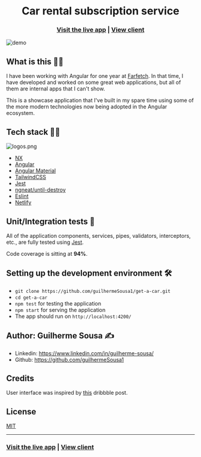 <h1 align="center">Car rental subscription service</h1>

<h3 align="center">
  <a href="https://get-a-car.netlify.app/" target="_blank">Visit the live app</a> |
  <a href="https://github.com/guilhermeSousa1/get-a-car/tree/master/apps/get-a-car" target="_blank">View client</a> 
</h3>

![demo](https://s3.gifyu.com/images/demo7cf35a2f027b946c.gif)

## What is this 🤷‍♂️

I have been working with Angular for one year at [Farfetch](https://www.farfetch.com/). In that time, I have developed and worked on some great web applications, but all of them are internal apps that
I can't show.

This is a showcase application that I've built in my spare time using some of the more modern technologies now being adopted in the Angular ecosystem.

## Tech stack 👨‍💻

![logos.png](https://i.postimg.cc/Y2N6WhbY/logos.png)

- [NX](https://nx.dev/latest/angular/getting-started/intro)
- [Angular](https://angular.io/)
- [Angular Material](https://material.angular.io/)
- [TailwindCSS](https://tailwindcss.com/)
- [Jest](https://jestjs.io/)
- [ngneat/until-destroy](https://github.com/ngneat/until-destroy)
- [Eslint](https://eslint.org/)
- [Netlify](https://www.netlify.com/)

## Unit/Integration tests 🧪

All of the application components, services, pipes, validators, interceptors, etc., are fully tested using [Jest](https://jestjs.io/).

Code coverage is sitting at **94%**.

## Setting up the development environment 🛠

- `git clone https://github.com/guilhermeSousa1/get-a-car.git`
- `cd get-a-car`
- `npm test` for testing the application
- `npm start` for serving the application
- The app should run on `http://localhost:4200/`

## Author: Guilherme Sousa ✍️

- Linkedin: https://www.linkedin.com/in/guilherme-sousa/
- Github: https://github.com/guilhermeSousa1

## Credits

User interface was inspired by [this](https://dribbble.com/shots/14248362-Upshift-Car-request) dribbble post.

## License

[MIT](https://opensource.org/licenses/MIT)

<hr>

<h3>
  <a href="https://get-a-car.netlify.app/" target="_blank">Visit the live app</a> |
  <a href="https://github.com/guilhermeSousa1/get-a-car/tree/master/apps/get-a-car" target="_blank">View client</a> 
</h3>

